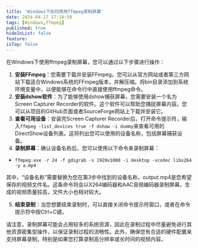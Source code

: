 ```yaml
---
title: 'Windows下如何使用ffmpeg录制屏幕'
date: 2024-04-17 17:18:50
tags: [Windows,ffmpeg]
published: true
hideInList: false
feature: 
isTop: false
---
```

在Windows下使用ffmpeg录制屏幕，您可以通过以下步骤进行操作：

1. **安装FFmpeg**：您需要下载并安装FFmpeg。您可以从官方网站或者第三方网站下载适合Windows系统的FFmpeg版本，并解压缩。将bin目录添加到系统环境变量中，以便能够在命令行中直接使用ffmpeg命令。
2. **安装dshow软件**：为了能够使用dshow捕获屏幕，您需要安装一个名为Screen Capturer Recorder的软件。这个软件可以帮助您捕捉屏幕内容。您可以从项目的GitHub页面或者SourceForge网站上下载并安装它。
3. **查看可用设备**：安装完Screen Capturer Recorder后，打开命令提示符，输入`ffmpeg -list_devices true -f dshow -i dummy`来查看可用的DirectShow设备列表。这将列出您可以使用的设备名称，包括屏幕捕获设备。
4. **录制屏幕**：确认设备名称后，您可以使用以下命令来录制屏幕：

- `ffmpeg.exe -r 24 -f gdigrab -s 1920x1080 -i desktop -vcodec libx264 -y a.mp4`

其中，“设备名称”需要替换为您在第3步中找到的设备名称，output.mp4是您希望保存的视频文件名。这条命令将会以X264编码器和AAC音频编码器录制屏幕，生成的视频质量较高，文件大小也相对较大。

5. **结束录制**：当您想要结束录制时，可以直接关闭命令提示符窗口，或者在命令提示符中按Ctrl+C键。

请注意，录制屏幕可能会占用较多的系统资源，因此在录制过程中尽量避免进行其他资源密集型操作，以保证录制过程的流畅性。此外，确保您有合适的硬件配置来支持屏幕录制，特别是如果您打算录制高分辨率或长时间的视频内容。